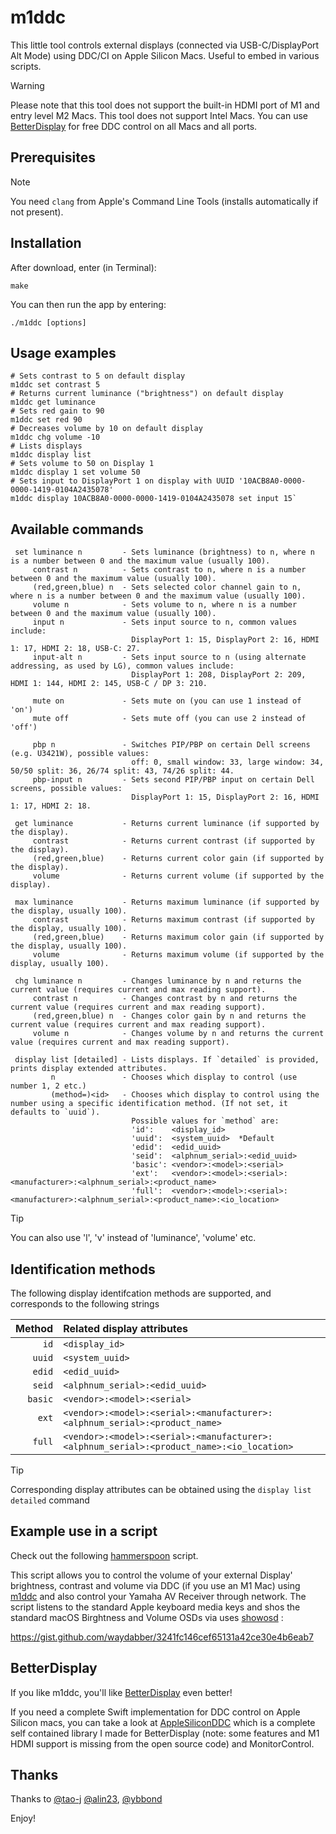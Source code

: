 # m1ddc

This little tool controls external displays (connected via USB-C/DisplayPort Alt Mode) using DDC/CI on Apple Silicon Macs. Useful to embed in various scripts.

> [!WARNING]
> Please note that this tool does not support the built-in HDMI port of M1 and entry level M2 Macs. This tool does not support Intel Macs. You can use [BetterDisplay](https://github.com/waydabber/BetterDisplay#readme) for free DDC control on all Macs and all ports.

## Prerequisites

> [!NOTE]
> You need `clang` from Apple's Command Line Tools (installs automatically if not present).

## Installation

After download, enter (in Terminal):
```shell
make
```

You can then run the app by entering:
```shell
./m1ddc [options]
```

## Usage examples

```shell
# Sets contrast to 5 on default display
m1ddc set contrast 5
# Returns current luminance ("brightness") on default display
m1ddc get luminance
# Sets red gain to 90
m1ddc set red 90
# Decreases volume by 10 on default display
m1ddc chg volume -10
# Lists displays
m1ddc display list
# Sets volume to 50 on Display 1
m1ddc display 1 set volume 50
# Sets input to DisplayPort 1 on display with UUID '10ACB8A0-0000-0000-1419-0104A2435078'
m1ddc display 10ACB8A0-0000-0000-1419-0104A2435078 set input 15`
```

## Available commands

```shell
 set luminance n         - Sets luminance (brightness) to n, where n is a number between 0 and the maximum value (usually 100).
     contrast n          - Sets contrast to n, where n is a number between 0 and the maximum value (usually 100).
     (red,green,blue) n  - Sets selected color channel gain to n, where n is a number between 0 and the maximum value (usually 100).
     volume n            - Sets volume to n, where n is a number between 0 and the maximum value (usually 100).
     input n             - Sets input source to n, common values include:
                           DisplayPort 1: 15, DisplayPort 2: 16, HDMI 1: 17, HDMI 2: 18, USB-C: 27.
     input-alt n         - Sets input source to n (using alternate addressing, as used by LG), common values include:
                           DisplayPort 1: 208, DisplayPort 2: 209, HDMI 1: 144, HDMI 2: 145, USB-C / DP 3: 210.

     mute on             - Sets mute on (you can use 1 instead of 'on')
     mute off            - Sets mute off (you can use 2 instead of 'off')

     pbp n               - Switches PIP/PBP on certain Dell screens (e.g. U3421W), possible values:
                           off: 0, small window: 33, large window: 34, 50/50 split: 36, 26/74 split: 43, 74/26 split: 44.
     pbp-input n         - Sets second PIP/PBP input on certain Dell screens, possible values:
                           DisplayPort 1: 15, DisplayPort 2: 16, HDMI 1: 17, HDMI 2: 18.

 get luminance           - Returns current luminance (if supported by the display).
     contrast            - Returns current contrast (if supported by the display).
     (red,green,blue)    - Returns current color gain (if supported by the display).
     volume              - Returns current volume (if supported by the display).

 max luminance           - Returns maximum luminance (if supported by the display, usually 100).
     contrast            - Returns maximum contrast (if supported by the display, usually 100).
     (red,green,blue)    - Returns maximum color gain (if supported by the display, usually 100).
     volume              - Returns maximum volume (if supported by the display, usually 100).

 chg luminance n         - Changes luminance by n and returns the current value (requires current and max reading support).
     contrast n          - Changes contrast by n and returns the current value (requires current and max reading support).
     (red,green,blue) n  - Changes color gain by n and returns the current value (requires current and max reading support).
     volume n            - Changes volume by n and returns the current value (requires current and max reading support).

 display list [detailed] - Lists displays. If `detailed` is provided, prints display extended attributes.
         n               - Chooses which display to control (use number 1, 2 etc.)
         (method=)<id>   - Chooses which display to control using the number using a specific identification method. (If not set, it defaults to `uuid`).
                           Possible values for `method` are:
                           'id':    <display_id>
                           'uuid':  <system_uuid>  *Default
                           'edid':  <edid_uuid>
                           'seid':  <alphnum_serial>:<edid_uuid>
                           'basic': <vendor>:<model>:<serial>
                           'ext':   <vendor>:<model>:<serial>:<manufacturer>:<alphnum_serial>:<product_name>
                           'full':  <vendor>:<model>:<serial>:<manufacturer>:<alphnum_serial>:<product_name>:<io_location>
```

> [!TIP]
> You can also use 'l', 'v' instead of 'luminance', 'volume' etc.


## Identification methods

The following display identifcation methods are supported, and corresponds to the following strings

|Method|Related display attributes|
|--:|:--|
|`id`|`<display_id>`|
|`uuid`|`<system_uuid>`|
|`edid`|`<edid_uuid>`|
|`seid`|`<alphnum_serial>:<edid_uuid>`|
|`basic`|`<vendor>:<model>:<serial>`|
|`ext`|`<vendor>:<model>:<serial>:<manufacturer>:<alphnum_serial>:<product_name>`|
|`full`|`<vendor>:<model>:<serial>:<manufacturer>:<alphnum_serial>:<product_name>:<io_location>`|

> [!TIP]
> Corresponding display attributes can be obtained using the `display list detailed` command

## Example use in a script

Check out the following [hammerspoon](https://github.com/Hammerspoon/hammerspoon) script.

This script allows you to control the volume of your external Display' brightness, contrast and volume via DDC (if you use an M1 Mac) using [m1ddc](https://github.com/waydabber/m1ddc) and also control your Yamaha AV Receiver through network. The script listens to the standard Apple keyboard media keys and shos the standard macOS Birghtness and Volume OSDs via uses [showosd](https://github.com/waydabber/showosd) :

https://gist.github.com/waydabber/3241fc146cef65131a42ce30e4b6eab7

## BetterDisplay

If you like m1ddc, you'll like [BetterDisplay](https://betterdisplay.pro) even better!

If you need a complete Swift implementation for DDC control on Apple Silicon macs, you can take a look at [AppleSiliconDDC](https://github.com/waydabber/AppleSiliconDDC) which is a complete self contained library I made for BetterDisplay (note: some features and M1 HDMI support is missing from the open source code) and MonitorControl.

## Thanks

Thanks to [@tao-j](https://github.com/tao-j) [@alin23](https://github.com/alin23), [@ybbond](https://github.com/ybbond)

Enjoy!
